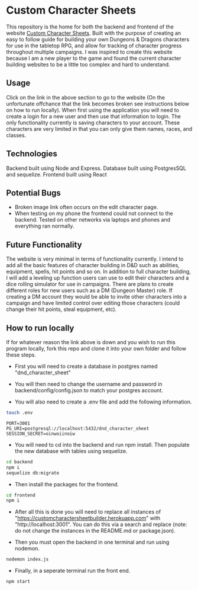 # Custom Character Sheets

This repository is the home for both the backend and frontend of the website [Custom Character Sheets](https://customcharactersheetbuilder.herokuapp.com/). Built with the purpose of creating an easy to follow guide for building your own Dungeons & Dragons characters for use in the tabletop RPG, and allow for tracking of character progress throughout multiple campaigns. I was inspired to create this website because I am a new player to the game and found the current character building websites to be a little too complex and hard to understand.

## Usage
Click on the link in the above section to go to the website (On the unfortunate offchance that the link becomes broken see instructions below on how to run locally). When first using the application you will need to create a login for a new user and then use that information to login. The only functionality currently is saving characters to your account. These characters are very limited in that you can only give them names, races, and classes.

## Technologies
Backend built using Node and Express.
Database built using PostgresSQL and sequelize.
Frontend built using React

## Potential Bugs
- Broken image link often occurs on the edit character page.
- When testing on my phone the frontend could not connect to the backend. Tested on other networks via laptops and phones and everything ran normally.

## Future Functionality
The website is very minimal in terms of functionality currently. I intend to add all the basic features of character building in D&D such as abilities, equipment, spells, hit points and so on. In addition to full character building, I will add a leveling up function users can use to edit their characters and a dice rolling simulator for use in campaigns. There are plans to create different roles for new users such as a DM (Dungeon Master) role. If creating a DM account they would be able to invite other characters into a campaign and have limited control over editing those characters (could change their hit points, steal equipment, etc).

## How to run locally

If for whatever reason the link above is down and you wish to run this program locally, fork this repo and clone it into your own folder and follow these steps.

- First you will need to create a database in postgres named "dnd_character_sheet"

- You will then need to change the username and password in backend/config/config.json to match your postgres account.

- You will also need to create a .env file and add the following information.

```bash
touch .env
```
```
PORT=3001
PG_URI=postgresql://localhost:5432/dnd_character_sheet
SESSION_SECRET=oinwoiinoiw
```

- You will need to cd into the backend and run npm install. Then populate the new database with tables using sequelize.

```bash
cd backend
npm i
sequelize db:migrate
```

- Then install the packages for the frontend.

```bash
cd frontend
npm i
```

- After all this is done you will need to replace all instances of "https://customcharactersheetbuilder.herokuapp.com" with "http://localhost:3001". You can do this via a search and replace (note: do not change the instances in the README.md or package.json).

- Then you must open the backend in one terminal and run using nodemon.

```bash
nodemon index.js
```

- Finally, in a seperate terminal run the front end.

```bash
npm start
```
